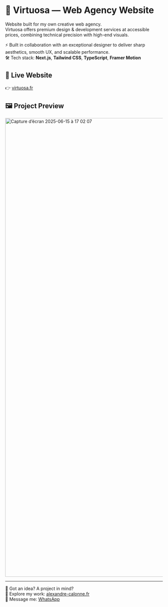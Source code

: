 # 💼 Virtuosa — Web Agency Website

Website built for my own creative web agency.  
Virtuosa offers premium design & development services at accessible prices, combining technical precision with high-end visuals.

⚡ Built in collaboration with an exceptional designer to deliver sharp aesthetics, smooth UX, and scalable performance.  
🛠️ Tech stack: **Next.js**, **Tailwind CSS**, **TypeScript**, **Framer Motion**

## 🔗 Live Website  
👉 [virtuosa.fr](https://www.virtuosa.fr/)

## 🖼️ Project Preview  
<img width="1463" alt="Capture d’écran 2025-06-15 à 17 02 07" src="https://github.com/user-attachments/assets/e18a1664-7be6-4df3-b62c-4bf3bceafc11" />

---

💭 Got an idea? A project in mind?  
🚀 Explore my work: [alexandre-calonne.fr](https://www.alexandre-calonne.fr/)  
📩 Message me: [WhatsApp](https://wa.me/33767284862)
